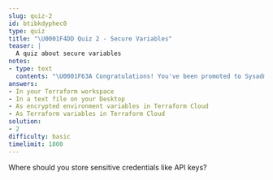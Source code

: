 ```yaml
---
slug: quiz-2
id: btibkdyphec0
type: quiz
title: "\U0001F4DD Quiz 2 - Secure Variables"
teaser: |
  A quiz about secure variables
notes:
- type: text
  contents: "\U0001F63A Congratulations! You've been promoted to Sysadmin.\n"
answers:
- In your Terraform workspace
- In a text file on your Desktop
- As encrypted environment variables in Terraform Cloud
- As Terraform variables in Terraform Cloud
solution:
- 2
difficulty: basic
timelimit: 1800
---
```

Where should you store sensitive credentials like API keys?
